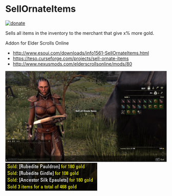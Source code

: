 # SellOrnateItems
[![donate](https://www.paypalobjects.com/webstatic/en_US/i/btn/png/btn_donate_74x21.png)](https://www.paypal.com/cgi-bin/webscr?cmd=_s-xclick&hosted_button_id=VQBZ5X96N5N3G)

Sells all items in the inventory to the merchant that give x% more gold.

Addon for Elder Scrolls Online 
* http://www.esoui.com/downloads/info1561-SellOrnateItems.html
* https://teso.curseforge.com/projects/sell-ornate-items
* http://www.nexusmods.com/elderscrollsonline/mods/80

![preview](img/Preview.jpg)
![chat](img/chatOutput.PNG)
